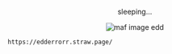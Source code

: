 <!DOCTYPE html>
<html lang="en">
<head>
    <p align="center">sleeping...</p>
    <p align="center">
      <img src="https://cdn.discordapp.com/attachments/1358175702670905697/1403210206195748884/Untitled171_20250808045600.png?ex=6896b8d7&is=68956757&hm=ac457e9b1af219740933e241dc959728f16dbf90bcec7e54d267dea81403c0a3&" alt="maf image">
    edd

        
    https://edderrorr.straw.page/ 
